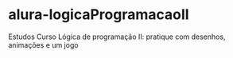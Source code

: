 # alura-logicaProgramacaoII
Estudos Curso Lógica de programação II: pratique com desenhos, animações e um jogo
